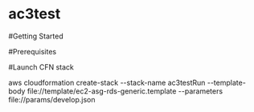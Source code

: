 # ac3test



#Getting Started

#Prerequisites


#Launch CFN stack

aws cloudformation create-stack --stack-name ac3testRun --template-body file://template/ec2-asg-rds-generic.template --parameters file://params/develop.json
